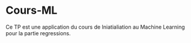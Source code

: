 # Cours-ML

Ce TP est une application du cours de Iniatialiation au Machine Learning pour la partie regressions.
